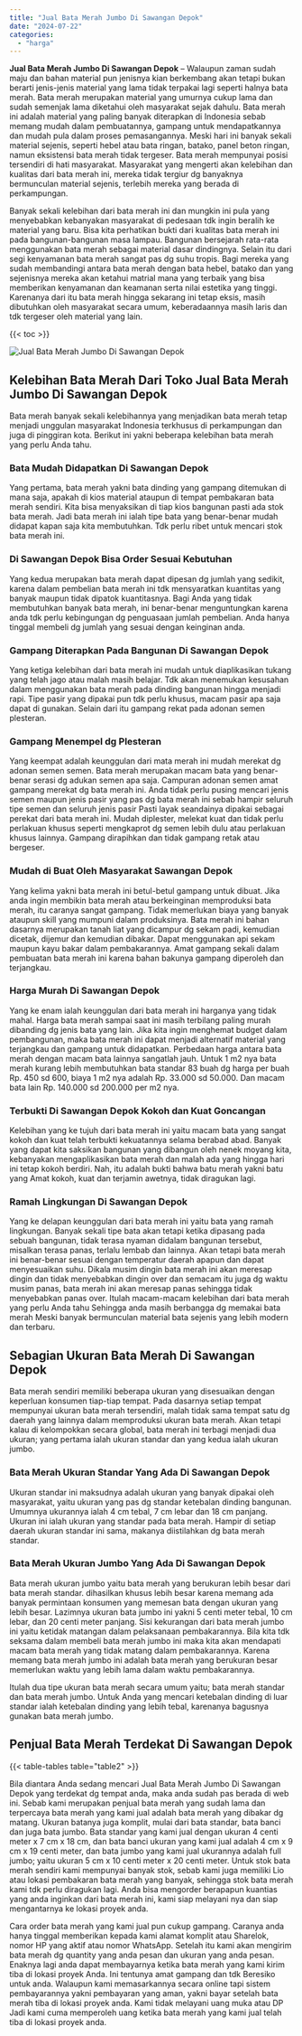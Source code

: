 ```yaml
---
title: "Jual Bata Merah Jumbo Di Sawangan Depok"
date: "2024-07-22"
categories: 
  - "harga"
---
```


**Jual Bata Merah Jumbo Di Sawangan Depok** – Walaupun zaman sudah maju dan bahan material pun jenisnya kian berkembang akan tetapi bukan berarti jenis-jenis material yang lama tidak terpakai lagi seperti halnya bata merah. Bata merah merupakan material yang umurnya cukup lama dan sudah semenjak lama diketahui oleh masyarakat sejak dahulu. Bata merah ini adalah material yang paling banyak diterapkan di Indonesia sebab memang mudah dalam pembuatannya, gampang untuk mendapatkannya dan mudah pula dalam proses pemasangannya. Meski hari ini banyak sekali material sejenis, seperti hebel atau bata ringan, batako, panel beton ringan, namun eksistensi bata merah tidak tergeser. Bata merah mempunyai posisi tersendiri di hati masyarakat. Masyarakat yang mengerti akan kelebihan dan kualitas dari bata merah ini, mereka tidak tergiur dg banyaknya bermunculan material sejenis, terlebih mereka yang berada di perkampungan.

Banyak sekali kelebihan dari bata merah ini dan mungkin ini pula yang menyebabkan kebanyakan masyarakat di pedesaan tdk ingin beralih ke material yang baru. Bisa kita perhatikan bukti dari kualitas bata merah ini pada bangunan-bangunan masa lampau. Bangunan bersejarah rata-rata menggunakan bata merah sebagai material dasar dindingnya. Selain itu dari segi kenyamanan bata merah sangat pas dg suhu tropis. Bagi mereka yang sudah membandingi antara bata merah dengan bata hebel, batako dan yang sejenisnya mereka akan ketahui matrial mana yang terbaik yang bisa memberikan kenyamanan dan keamanan serta nilai estetika yang tinggi. Karenanya dari itu bata merah hingga sekarang ini tetap eksis, masih dibutuhkan oleh masyarakat secara umum, keberadaannya masih laris dan tdk tergeser oleh material yang lain.

{{< toc >}}

![Jual Bata Merah Jumbo Di Sawangan Depok](/images/jual-bata-merah-37.png)

## Kelebihan Bata Merah Dari Toko Jual Bata Merah Jumbo Di Sawangan Depok

Bata merah banyak sekali kelebihannya yang menjadikan bata merah tetap menjadi unggulan masyarakat Indonesia terkhusus di perkampungan dan juga di pinggiran kota. Berikut ini yakni beberapa kelebihan bata merah yang perlu Anda tahu.

### Bata Mudah Didapatkan Di Sawangan Depok

Yang pertama, bata merah yakni bata dinding yang gampang ditemukan di mana saja, apakah di kios material ataupun di tempat pembakaran bata merah sendiri. Kita bisa menyaksikan di tiap kios bangunan pasti ada stok bata merah. Jadi bata merah ini ialah tipe bata yang benar-benar mudah didapat kapan saja kita membutuhkan. Tdk perlu ribet untuk mencari stok bata merah ini.

### Di Sawangan Depok Bisa Order Sesuai Kebutuhan

Yang kedua merupakan bata merah dapat dipesan dg jumlah yang sedikit, karena dalam pembelian bata merah ini tdk mensyaratkan kuantitas yang banyak maupun tidak dipatok kuantitasnya. Bagi Anda yang tidak membutuhkan banyak bata merah, ini benar-benar menguntungkan karena anda tdk perlu kebingungan dg penguasaan jumlah pembelian. Anda hanya tinggal membeli dg jumlah yang sesuai dengan keinginan anda.

### Gampang Diterapkan Pada Bangunan Di Sawangan Depok

Yang ketiga kelebihan dari bata merah ini mudah untuk diaplikasikan tukang yang telah jago atau malah masih belajar. Tdk akan menemukan kesusahan dalam menggunakan bata merah pada dinding bangunan hingga menjadi rapi. Tipe pasir yang dipakai pun tdk perlu khusus, macam pasir apa saja dapat di gunakan. Selain dari itu gampang rekat pada adonan semen plesteran.

### Gampang Menempel dg Plesteran

Yang keempat adalah keunggulan dari mata merah ini mudah merekat dg adonan semen semen. Bata merah merupakan macam bata yang benar-benar serasi dg adukan semen apa saja. Campuran adonan semen amat gampang merekat dg bata merah ini. Anda tidak perlu pusing mencari jenis semen maupun jenis pasir yang pas dg bata merah ini sebab hampir seluruh tipe semen dan seluruh jenis pasir Pasti layak seandainya dipakai sebagai perekat dari bata merah ini. Mudah diplester, melekat kuat dan tidak perlu perlakuan khusus seperti mengkaprot dg semen lebih dulu atau perlakuan khusus lainnya. Gampang dirapihkan dan tidak gampang retak atau bergeser.

### Mudah di Buat Oleh Masyarakat Sawangan Depok

Yang kelima yakni bata merah ini betul-betul gampang untuk dibuat. Jika anda ingin membikin bata merah atau berkeinginan memproduksi bata merah, itu caranya sangat gampang. Tidak memerlukan biaya yang banyak ataupun skill yang mumpuni dalam produksinya. Bata merah ini bahan dasarnya merupakan tanah liat yang dicampur dg sekam padi, kemudian dicetak, dijemur dan kemudian dibakar. Dapat menggunakan api sekam maupun kayu bakar dalam pembakarannya. Amat gampang sekali dalam pembuatan bata merah ini karena bahan bakunya gampang diperoleh dan terjangkau.

### Harga Murah Di Sawangan Depok

Yang ke enam ialah keunggulan dari bata merah ini harganya yang tidak mahal. Harga bata merah sampai saat ini masih terbilang paling murah dibanding dg jenis bata yang lain. Jika kita ingin menghemat budget dalam pembangunan, maka bata merah ini dapat menjadi alternatif material yang terjangkau dan gampang untuk didapatkan. Perbedaan harga antara bata merah dengan macam bata lainnya sangatlah jauh. Untuk 1 m2 nya bata merah kurang lebih membutuhkan bata standar 83 buah dg harga per buah Rp. 450 sd 600, biaya 1 m2 nya adalah Rp. 33.000 sd 50.000. Dan macam bata lain Rp. 140.000 sd 200.000 per m2 nya.

### Terbukti Di Sawangan Depok Kokoh dan Kuat Goncangan

Kelebihan yang ke tujuh dari bata merah ini yaitu macam bata yang sangat kokoh dan kuat telah terbukti kekuatannya selama berabad abad. Banyak yang dapat kita saksikan bangunan yang dibangun oleh nenek moyang kita, kebanyakan mengaplikasikan bata merah dan malah ada yang hingga hari ini tetap kokoh berdiri. Nah, itu adalah bukti bahwa batu merah yakni batu yang Amat kokoh, kuat dan terjamin awetnya, tidak diragukan lagi.

### Ramah Lingkungan Di Sawangan Depok

Yang ke delapan keunggulan dari bata merah ini yaitu bata yang ramah lingkungan. Banyak sekali tipe bata akan tetapi ketika dipasang pada sebuah bangunan, tidak terasa nyaman didalam bangunan tersebut, misalkan terasa panas, terlalu lembab dan lainnya. Akan tetapi bata merah ini benar-benar sesuai dengan temperatur daerah apapun dan dapat menyesuaikan suhu. Dikala musim dingin bata merah ini akan meresap dingin dan tidak menyebabkan dingin over dan semacam itu juga dg waktu musim panas, bata merah ini akan meresap panas sehingga tidak menyebabkan panas over. Itulah macam-macam kelebihan dari bata merah yang perlu Anda tahu Sehingga anda masih berbangga dg memakai bata merah Meski banyak bermunculan material bata sejenis yang lebih modern dan terbaru.

## Sebagian Ukuran Bata Merah Di Sawangan Depok

Bata merah sendiri memiliki beberapa ukuran yang disesuaikan dengan keperluan konsumen tiap-tiap tempat. Pada dasarnya setiap tempat mempunyai ukuran bata merah tersendiri, malah tidak sama tempat satu dg daerah yang lainnya dalam memproduksi ukuran bata merah. Akan tetapi kalau di kelompokkan secara global, bata merah ini terbagi menjadi dua ukuran; yang pertama ialah ukuran standar dan yang kedua ialah ukuran jumbo.

### Bata Merah Ukuran Standar Yang Ada Di Sawangan Depok

Ukuran standar ini maksudnya adalah ukuran yang banyak dipakai oleh masyarakat, yaitu ukuran yang pas dg standar ketebalan dinding bangunan. Umumnya ukurannya ialah 4 cm tebal, 7 cm lebar dan 18 cm panjang. Ukuran ini ialah ukuran yang standar pada bata merah. Hampir di setiap daerah ukuran standar ini sama, makanya diistilahkan dg bata merah standar.

### Bata Merah Ukuran Jumbo Yang Ada Di Sawangan Depok

Bata merah ukuran jumbo yaitu bata merah yang berukuran lebih besar dari bata merah standar. dihasilkan khusus lebih besar karena memang ada banyak permintaan konsumen yang memesan bata dengan ukuran yang lebih besar. Lazimnya ukuran bata jumbo ini yakni 5 centi meter tebal, 10 cm lebar, dan 20 centi meter panjang. Sisi kekurangan dari bata merah jumbo ini yaitu ketidak matangan dalam pelaksanaan pembakarannya. Bila kita tdk seksama dalam membeli bata merah jumbo ini maka kita akan mendapati macam bata merah yang tidak matang dalam pembakarannya. Karena memang bata merah jumbo ini adalah bata merah yang berukuran besar memerlukan waktu yang lebih lama dalam waktu pembakarannya.

Itulah dua tipe ukuran bata merah secara umum yaitu; bata merah standar dan bata merah jumbo. Untuk Anda yang mencari ketebalan dinding di luar standar ialah ketebalan dinding yang lebih tebal, karenanya bagusnya gunakan bata merah jumbo.

## Penjual Bata Merah Terdekat Di Sawangan Depok

{{< table-tables table="table2" >}}

Bila diantara Anda sedang mencari Jual Bata Merah Jumbo Di Sawangan Depok yang terdekat dg tempat anda, maka anda sudah pas berada di web ini. Sebab kami merupakan penjual bata merah yang sudah lama dan terpercaya bata merah yang kami jual adalah bata merah yang dibakar dg matang. Ukuran batanya juga komplit, mulai dari bata standar, bata banci dan juga bata jumbo. Bata standar yang kami jual dengan ukuran 4 centi meter x 7 cm x 18 cm, dan bata banci ukuran yang kami jual adalah 4 cm x 9 cm x 19 centi meter, dan bata jumbo yang kami jual ukurannya adalah full jumbo; yaitu ukuran 5 cm x 10 centi meter x 20 centi meter. Untuk stok bata merah sendiri kami mempunyai banyak stok, sebab kami juga memiliki Lio atau lokasi pembakaran bata merah yang banyak, sehingga stok bata merah kami tdk perlu diragukan lagi. Anda bisa mengorder berapapun kuantias yang anda inginkan dari bata merah ini, kami siap melayani nya dan siap mengantarnya ke lokasi proyek anda.

Cara order bata merah yang kami jual pun cukup gampang. Caranya anda hanya tinggal memberikan kepada kami alamat komplit atau Sharelok, nomor HP yang aktif atau nomor WhatsApp. Setelah itu kami akan mengirim bata merah dg quantity yang anda pesan dan ukuran yang anda pesan. Enaknya lagi anda dapat membayarnya ketika bata merah yang kami kirim tiba di lokasi proyek Anda. Ini tentunya amat gampang dan tdk Beresiko untuk anda. Walaupun kami memasarkannya secara online tapi sistem pembayarannya yakni pembayaran yang aman, yakni bayar setelah bata merah tiba di lokasi proyek anda. Kami tidak melayani uang muka atau DP Jadi kami cuma memperoleh uang ketika bata merah yang kami jual telah tiba di lokasi proyek anda.
